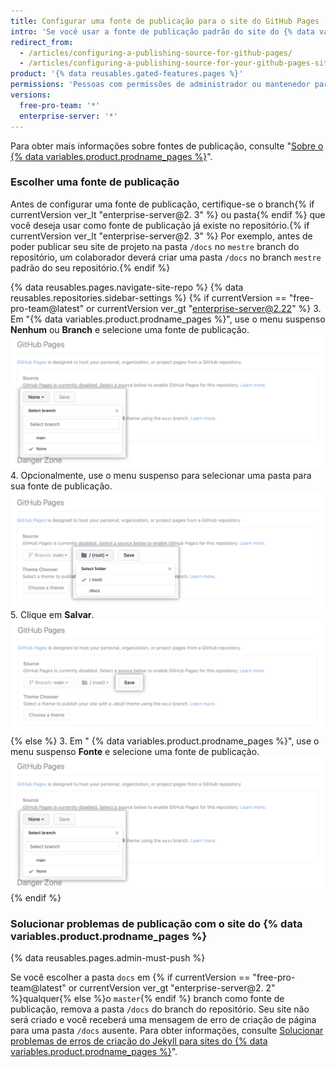 ```yaml
---
title: Configurar uma fonte de publicação para o site do GitHub Pages
intro: 'Se você usar a fonte de publicação padrão do site do {% data variables.product.prodname_pages %}, seu site será publicado automaticamente. Você também pode optar por publicar o seu{% if currentVersion ver_lt "enterprise-server@2.23" %} site do projeto{% endif %} a partir de um branch ou pasta diferente.'
redirect_from:
  - /articles/configuring-a-publishing-source-for-github-pages/
  - /articles/configuring-a-publishing-source-for-your-github-pages-site
product: '{% data reusables.gated-features.pages %}'
permissions: 'Pessoas com permissões de administrador ou mantenedor para um repositório podem configurar uma fonte de publicação para um site do {% data variables.product.prodname_pages %}.'
versions:
  free-pro-team: '*'
  enterprise-server: '*'
---
```


Para obter mais informações sobre fontes de publicação, consulte "[Sobre o {% data variables.product.prodname_pages %}](/articles/about-github-pages#publishing-sources-for-github-pages-sites)".

### Escolher uma fonte de publicação

Antes de configurar uma fonte de publicação, certifique-se o branch{% if currentVersion ver_lt "enterprise-server@2. 3" %} ou pasta{% endif %} que você deseja usar como fonte de publicação já existe no repositório.{% if currentVersion ver_lt "enterprise-server@2. 3" %} Por exemplo, antes de poder publicar seu site de projeto na pasta `/docs` no `mestre` branch do repositório, um colaborador deverá criar uma pasta `/docs` no branch `mestre` padrão do seu repositório.{% endif %}

{% data reusables.pages.navigate-site-repo %}
{% data reusables.repositories.sidebar-settings %}
{% if currentVersion == "free-pro-team@latest" or currentVersion ver_gt "enterprise-server@2.22" %}
3. Em "{% data variables.product.prodname_pages %}", use o menu suspenso **Nenhum** ou **Branch** e selecione uma fonte de publicação. ![Menu suspenso para selecionar uma fonte de publicação](/assets/images/help/pages/publishing-source-drop-down.png)
4. Opcionalmente, use o menu suspenso para selecionar uma pasta para sua fonte de publicação. ![Menu suspenso para selecionar uma pasta para a fonte de publicação](/assets/images/help/pages/publishing-source-folder-drop-down.png)
5. Clique em **Salvar**. ![Botão para salvar alterações nas configurações da fonte de publicação](/assets/images/help/pages/publishing-source-save.png)
  {% else %}
3. Em "
{% data variables.product.prodname_pages %}", use o menu suspenso **Fonte** e selecione uma fonte de publicação.
   ![Menu suspenso para selecionar uma fonte de publicação](/assets/images/help/pages/publishing-source-drop-down.png)
{% endif %}

### Solucionar problemas de publicação com o site do {% data variables.product.prodname_pages %}

{% data reusables.pages.admin-must-push %}

Se você escolher a pasta `docs` em {% if currentVersion == "free-pro-team@latest" or currentVersion ver_gt "enterprise-server@2. 2" %}qualquer{% else %}o `master`{% endif %} branch como fonte de publicação, remova a pasta `/docs` do branch do repositório. Seu site não será criado e você receberá uma mensagem de erro de criação de página para uma pasta `/docs` ausente. Para obter informações, consulte [Solucionar problemas de erros de criação do Jekyll para sites do {% data variables.product.prodname_pages %}](/articles/troubleshooting-jekyll-build-errors-for-github-pages-sites#missing-docs-folder)".
